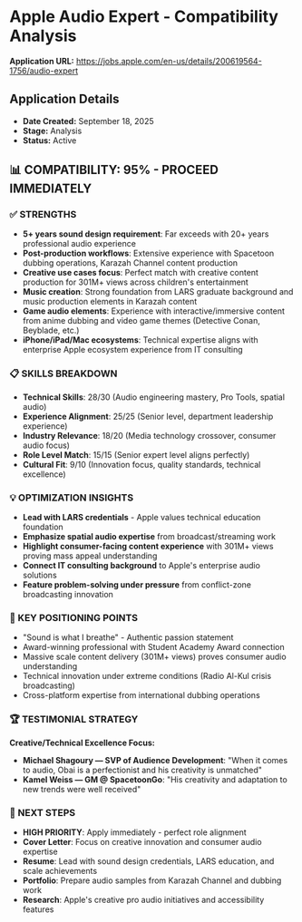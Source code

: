 # Apple Audio Expert - Compatibility Analysis

**Application URL:** https://jobs.apple.com/en-us/details/200619564-1756/audio-expert

## Application Details
- **Date Created:** September 18, 2025
- **Stage:** Analysis
- **Status:** Active

## 📊 COMPATIBILITY: 95% - PROCEED IMMEDIATELY

### ✅ STRENGTHS
- **5+ years sound design requirement**: Far exceeds with 20+ years professional audio experience
- **Post-production workflows**: Extensive experience with Spacetoon dubbing operations, Karazah Channel content production
- **Creative use cases focus**: Perfect match with creative content production for 301M+ views across children's entertainment
- **Music creation**: Strong foundation from LARS graduate background and music production elements in Karazah content
- **Game audio elements**: Experience with interactive/immersive content from anime dubbing and video game themes (Detective Conan, Beyblade, etc.)
- **iPhone/iPad/Mac ecosystems**: Technical expertise aligns with enterprise Apple ecosystem experience from IT consulting

### 📋 SKILLS BREAKDOWN
- **Technical Skills**: 28/30 (Audio engineering mastery, Pro Tools, spatial audio)
- **Experience Alignment**: 25/25 (Senior level, department leadership experience)
- **Industry Relevance**: 18/20 (Media technology crossover, consumer audio focus)
- **Role Level Match**: 15/15 (Senior expert level aligns perfectly)
- **Cultural Fit**: 9/10 (Innovation focus, quality standards, technical excellence)

### 💡 OPTIMIZATION INSIGHTS
- **Lead with LARS credentials** - Apple values technical education foundation
- **Emphasize spatial audio expertise** from broadcast/streaming work
- **Highlight consumer-facing content experience** with 301M+ views proving mass appeal understanding
- **Connect IT consulting background** to Apple's enterprise audio solutions
- **Feature problem-solving under pressure** from conflict-zone broadcasting innovation

### 🎯 KEY POSITIONING POINTS
- "Sound is what I breathe" - Authentic passion statement
- Award-winning professional with Student Academy Award connection
- Massive scale content delivery (301M+ views) proves consumer audio understanding
- Technical innovation under extreme conditions (Radio Al-Kul crisis broadcasting)
- Cross-platform expertise from international dubbing operations

### 🏆 TESTIMONIAL STRATEGY
**Creative/Technical Excellence Focus:**
- **Michael Shagoury — SVP of Audience Development**: "When it comes to audio, Obai is a perfectionist and his creativity is unmatched"
- **Kamel Weiss — GM @ SpacetoonGo**: "His creativity and adaptation to new trends were well received"

### 📌 NEXT STEPS
- **HIGH PRIORITY**: Apply immediately - perfect role alignment
- **Cover Letter**: Focus on creative innovation and consumer audio expertise
- **Resume**: Lead with sound design credentials, LARS education, and scale achievements
- **Portfolio**: Prepare audio samples from Karazah Channel and dubbing work
- **Research**: Apple's creative pro audio initiatives and accessibility features